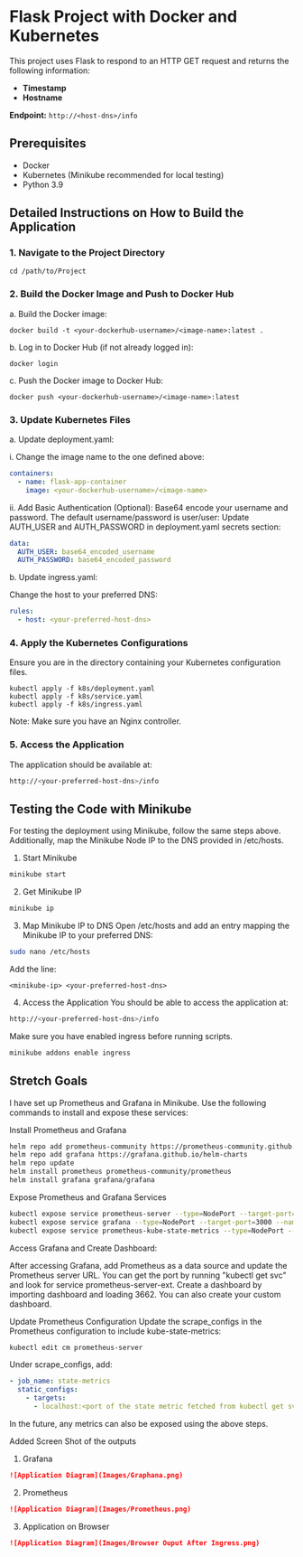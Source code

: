 # Flask Project with Docker and Kubernetes

This project uses Flask to respond to an HTTP GET request and returns the following information:
- **Timestamp**
- **Hostname**

**Endpoint:** `http://<host-dns>/info`

## Prerequisites

- Docker
- Kubernetes (Minikube recommended for local testing)
- Python 3.9

## Detailed Instructions on How to Build the Application

### 1. Navigate to the Project Directory
```shell
cd /path/to/Project
```
### 2. Build the Docker Image and Push to Docker Hub
a. Build the Docker image:
```shell
docker build -t <your-dockerhub-username>/<image-name>:latest .
```
b. Log in to Docker Hub (if not already logged in):
```shell
docker login
```
c. Push the Docker image to Docker Hub:
```shell
docker push <your-dockerhub-username>/<image-name>:latest
```
### 3. Update Kubernetes Files
a. Update deployment.yaml:

i. Change the image name to the one defined above:
```yaml
containers:
  - name: flask-app-container
    image: <your-dockerhub-username>/<image-name>
```
ii. Add Basic Authentication (Optional):
Base64 encode your username and password. The default username/password is user/user:
Update AUTH_USER and AUTH_PASSWORD in deployment.yaml secrets section:
```yaml
data:
  AUTH_USER: base64_encoded_username
  AUTH_PASSWORD: base64_encoded_password
```
b. Update ingress.yaml:

Change the host to your preferred DNS:
```yaml
rules:
  - host: <your-preferred-host-dns>
 ```
### 4. Apply the Kubernetes Configurations
Ensure you are in the directory containing your Kubernetes configuration files.
```shell
kubectl apply -f k8s/deployment.yaml
kubectl apply -f k8s/service.yaml
kubectl apply -f k8s/ingress.yaml
```
Note: Make sure you have an Nginx controller.

### 5. Access the Application
The application should be available at:
```sh
http://<your-preferred-host-dns>/info
```

## Testing the Code with Minikube
For testing the deployment using Minikube, follow the same steps above. Additionally, map the Minikube Node IP to the DNS provided in /etc/hosts.

1. Start Minikube
```sh
minikube start
```
2. Get Minikube IP
```sh
minikube ip
```
3. Map Minikube IP to DNS
Open /etc/hosts and add an entry mapping the Minikube IP to your preferred DNS:
```sh
sudo nano /etc/hosts
```
Add the line:
```plaintext
<minikube-ip> <your-preferred-host-dns>
```
4. Access the Application
You should be able to access the application at:
```sh
http://<your-preferred-host-dns>/info
```
Make sure you have enabled ingress before running scripts.
```sh
minikube addons enable ingress
```
## Stretch Goals
I have set up Prometheus and Grafana in Minikube. Use the following commands to install and expose these services:

Install Prometheus and Grafana
```sh
helm repo add prometheus-community https://prometheus-community.github.io/helm-charts
helm repo add grafana https://grafana.github.io/helm-charts
helm repo update
helm install prometheus prometheus-community/prometheus
helm install grafana grafana/grafana
```
Expose Prometheus and Grafana Services
```sh
kubectl expose service prometheus-server --type=NodePort --target-port=9090 --name=prometheus-server-ext
kubectl expose service grafana --type=NodePort --target-port=3000 --name=grafana-ext
kubectl expose service prometheus-kube-state-metrics --type=NodePort --target-port=8080 --name=prometheus-kube-state-metrics-ext
```
Access Grafana and Create Dashboard:

After accessing Grafana, add Prometheus as a data source and update the Prometheus server URL. You can get the port by running "kubectl get svc" and look for service prometheus-server-ext.
Create a dashboard by importing dashboard and loading 3662. You can also create your custom dashboard. 

Update Prometheus Configuration
Update the scrape_configs in the Prometheus configuration to include kube-state-metrics:
```sh
kubectl edit cm prometheus-server
```
Under scrape_configs, add:
```yaml
- job_name: state-metrics
  static_configs:
    - targets:
      - localhost:<port of the state metric fetched from kubectl get svc>
```
In the future, any metrics can also be exposed using the above steps.

Added Screen Shot of the outputs
1. Grafana
```markdown
![Application Diagram](Images/Graphana.png)
```
2. Prometheus
```markdown
![Application Diagram](Images/Prometheus.png)
```
3. Application on Browser
```markdown
![Application Diagram](Images/Browser Ouput After Ingress.png)
```
